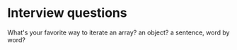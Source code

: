 # Interview questions

What's your favorite way to iterate an array? an object? a sentence, word by word?

